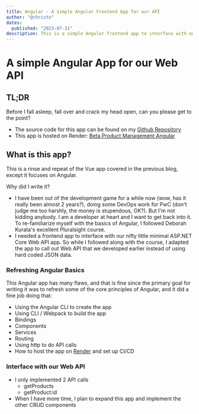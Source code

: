```yaml
---
title: Angular - A simple Angular Frontend App for our API
author: "@christo"
dates:
  published: "2023-07-31"
description: This is a simple Angular frontend app to interface with our Web API
---
```


# A simple Angular App for our Web API

## TL;DR
Before I fall asleep, fall over and crack my head open, can you please get to the point?

- The source code for this app can be found on my <a href="https://github.com/christo-froneman/BPM-Angular" target="_blank">Github Repository</a>
- This app is hosted on Render: <a href="https://beta-product-management.onrender.com" target="_blank">Beta Product Management Angular</a>

## What is this app?
This is a rinse and repeat of the Vue app covered in the previous blog, except it focuses on Angular.

Why did I write it?
- I have been out of the development game for a while now (wow, has it really been almost 2 years?), doing some DevOps work for PwC (don't judge me too harshly, the money is stupendous, OK?).  But I'm not kidding anybody.  I am a developer at heart and I want to get back into it.  To re-familiarize myself with the basics of Angular, I followed Deborah Kurata's excellent Pluralsight course.
- I needed a frontend app to interface with our nifty little minimal ASP.NET Core Web API app.  So while I followed along with the course, I adapted the app to call out Web API that we developed earlier instead of using hard coded JSON data.

### Refreshing Angular Basics
This Angular app has many flaws, and that is fine since the primary goal for writing it was to refresh some of the core principles of Angular, and it did a fine job doing that:
- Using the Angular CLI to create the app
- Using CLI / Webpack to build the app
- Bindings
- Components
- Services
- Routing
- Using http to do API calls
- How to host the app on <a href="https://render.com" target="_blank">Render</a> and set up CI/CD

### Interface with our Web API
- I only implemented 2 API calls
  - getProducts
  - getProduct:id
- When I have more time, I plan to expand this app and implement the other CRUD components